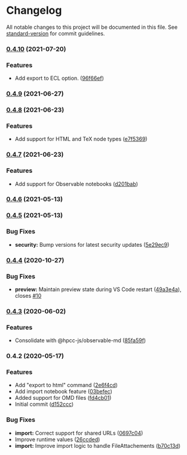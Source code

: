 # Changelog

All notable changes to this project will be documented in this file. See [standard-version](https://github.com/conventional-changelog/standard-version) for commit guidelines.

### [0.4.10](https://github.com/GordonSmith/vscode-ojs/compare/v0.4.9...v0.4.10) (2021-07-20)


### Features

*  Add export to ECL option. ([96f66ef](https://github.com/GordonSmith/vscode-ojs/commit/96f66ef1a3056902780a2f7c53c1c1e4607f3b6d))

### [0.4.9](https://github.com/GordonSmith/vscode-ojs/compare/v0.4.8...v0.4.9) (2021-06-27)

### [0.4.8](https://github.com/GordonSmith/vscode-ojs/compare/v0.4.7...v0.4.8) (2021-06-23)


### Features

*  Add support for HTML and TeX node types ([e7f5369](https://github.com/GordonSmith/vscode-ojs/commit/e7f536923461459e4b6f6fe4103c3249cf9a6d61))

### [0.4.7](https://github.com/GordonSmith/vscode-ojs/compare/v0.4.6...v0.4.7) (2021-06-23)


### Features

*  Add support for Observable notebooks ([d201bab](https://github.com/GordonSmith/vscode-ojs/commit/d201bab47ed7bd01ed55a89291a32dd54c011ca9))

### [0.4.6](https://github.com/GordonSmith/vscode-ojs/compare/v0.4.5...v0.4.6) (2021-05-13)

### [0.4.5](https://github.com/GordonSmith/vscode-ojs/compare/v0.4.4...v0.4.5) (2021-05-13)


### Bug Fixes

* **security:**  Bump versions for latest security updates ([5e29ec9](https://github.com/GordonSmith/vscode-ojs/commit/5e29ec94d9fbae8c3f8f48fa6e8eda58a2726c0f))

### [0.4.4](https://github.com/GordonSmith/vscode-ojs/compare/v0.4.3...v0.4.4) (2020-10-27)


### Bug Fixes

* **preview:** Maintain preview state during VS Code restart ([49a3e4a](https://github.com/GordonSmith/vscode-ojs/commit/49a3e4aa8f4e84d0696749d808973b91c9df8f0a)), closes [#10](https://github.com/GordonSmith/vscode-ojs/issues/10)

### [0.4.3](https://github.com/GordonSmith/vscode-ojs/compare/v0.4.2...v0.4.3) (2020-06-02)


### Features

* Consolidate with @hpcc-js/observable-md ([85fa59f](https://github.com/GordonSmith/vscode-ojs/commit/85fa59f6d13391a2b2c91ace90e914e7ca4e4e05))

### 0.4.2 (2020-05-17)


### Features

* Add "export to html" command ([2e6f4cd](https://github.com/GordonSmith/vscode-ojs/commit/2e6f4cdb53728e9455b46d99385ebae18ab60b39))
* Add import notebook feature ([03befec](https://github.com/GordonSmith/vscode-ojs/commit/03befecb2bdd4498697c8495a35704fa8dffd6a4))
* Added support for OMD files ([fd4cb01](https://github.com/GordonSmith/vscode-ojs/commit/fd4cb019a6ebbf11e33eac0816b79dc0f9bdd6b8))
* Initial commit ([d152ccc](https://github.com/GordonSmith/vscode-ojs/commit/d152ccc36d637c39def61ba6dde9700b7fa12c56))


### Bug Fixes

* **import:** Correct support for shared URLs ([0697c04](https://github.com/GordonSmith/vscode-ojs/commit/0697c04a779f40e3ed802078866735b95ba26271))
* Improve runtime values ([26ccded](https://github.com/GordonSmith/vscode-ojs/commit/26ccded72a1644cfa47876297ecb9bdb5a92edba))
* **import:** Improve import logic to handle FileAttachements ([b70c13d](https://github.com/GordonSmith/vscode-ojs/commit/b70c13da40ffd0bfd7766fe8e93f52f460d7b471))
